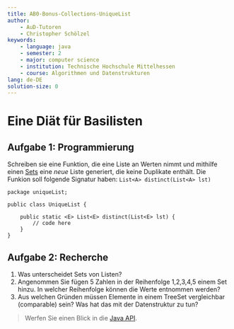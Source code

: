 ```yaml
---
title: AB0-Bonus-Collections-UniqueList
author:
    - AuD-Tutoren
    - Christopher Schölzel
keywords:
    - language: java
    - semester: 2
    - major: computer science
    - institution: Technische Hochschule Mittelhessen
    - course: Algorithmen und Datenstrukturen
lang: de-DE
solution-size: 0
---
```


# Eine Diät für Basilisten

## Aufgabe 1: Programmierung
Schreiben sie eine Funktion, die eine Liste an Werten nimmt und mithilfe einen [Sets](http://docs.oracle.com/javase/7/docs/api/java/util/Set.html) eine *neue* Liste generiert, die keine Duplikate enthält. Die Funkion soll folgende Signatur haben: `List<A> distinct(List<A> lst)`

	package uniqueList;

	public class UniqueList {

   		public static <E> List<E> distinct(List<E> lst) {
        	// code here
    	}
	}


## Aufgabe 2: Recherche

1. Was unterscheidet Sets von Listen?
2. Angenommen Sie fügen 5 Zahlen in der Reihenfolge 1,2,3,4,5 einem Set hinzu. In welcher Reihenfolge können die Werte entnommen werden?
3. Aus welchen Gründen müssen Elemente in einem TreeSet vergleichbar (comparable) sein? Was hat das mit der Datenstruktur zu tun?
>Werfen Sie einen Blick in die [Java API](http://docs.oracle.com/javase/7/docs/api/java/util/Set.html).
